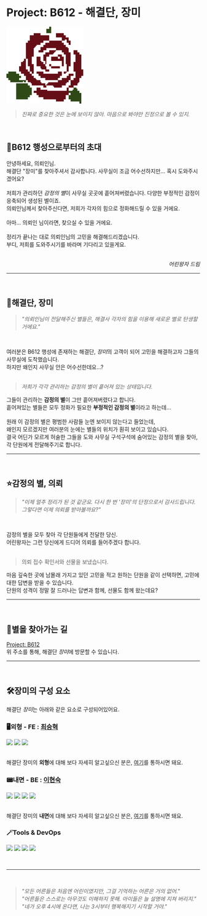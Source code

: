 # Project: B612 - 해결단, 장미
<img src="../images/image.png" alt="장미로고" width="200" height="200">

> *진짜로 중요한 것은 눈에 보이지 않아. 마음으로 봐야만 진정으로 볼 수 있지.*
<br/>

## 💫B612 행성으로부터의 초대
안녕하세요, 의뢰인님.
<br/>
해결단 "장미"를 찾아주셔서 감사합니다. 사무실이 조금 어수선하지만... 혹시 도와주시겠어요?
<br/><br/>
저희가 관리하던 *감정의 별*이 사무실 곳곳에 흩어져버렸습니다. 다양한 부정적인 감정이 응축되어 생성된 별이죠.
<br/>
의뢰인님께서 찾아주신다면, 저희가 각자의 힘으로 정화해드릴 수 있을 거에요.
<br/><br/>
아마... 의뢰인 님이라면, 찾으실 수 있을 거에요.
<br/><br/>
정리가 끝나는 대로 의뢰인님의 고민을 해결해드리겠습니다.
<br/>
부디, 저희를 도와주시기를 바라며 기다리고 있을게요.
<br/><br/>

<div align="right">
  
*어린왕자 드림*

</div>

<hr/><br/>

## 🌹해결단, 장미
> *"의뢰인님이 전달해주신 별들은, 해결사 각자의 힘을 이용해 새로운 별로 탄생할 거에요."*
<br/>

여러분은 B612 행성에 존재하는 해결단, *장미*의 고객이 되어 고민을 해결하고자 그들의 사무실에 도착했습니다.
<br/>
하지만 왜인지 사무실 안은 어수선한데요...?
<br/><br/>

> *저희가 각각 관리하는 감정의 별이 흩어져 있는 상태입니다.*

그들이 관리하는 **감정의 별**이 그만 흩어져버렸다고 합니다.
<br/>
흩어져있는 별들은 모두 정화가 필요한 **부정적인 감정의 별**이라고 하는데...
<br/>
<br/>
원래 이 감정의 별은 평범한 사람들 눈엔 보이지 않는다고 들었는데,<br/>
왜인지 모르겠지만 여러분의 눈에는 별들의 위치가 훤히 보이고 있습니다.
<br/>
결국 어딘가 모르게 허술한 그들을 도와 사무실 구석구석에 숨어있는 감정의 별을 찾아, 각 단원에게 전달해주기로 합니다.
<br/>
<hr/><br/>


## ⭐감정의 별, 의뢰
> *"이제 얼추 정리가 된 것 같군요. 다시 한 번 '장미'의 단정으로서 감사드립니다. 그렇다면 이제 의뢰를 받아볼까요?"*
<br/>

감정의 별을 모두 찾아 각 단원들에게 전달한 당신.
<br/>
어린왕자는 그런 당신에게 드디어 의뢰를 들어주겠다 합니다.
<br/><br/>
> 의뢰 접수 확인서와 선물을 보냈습니다.

마음 깊숙한 곳에 남몰래 가지고 있던 고민을 적고 원하는 단원을 같이 선택하면, 고민에 대한 답변을 받을 수 있습니다.
<br/>
단원의 성격이 정말 잘 드러나는 답변과 함께, 선물도 함께 왔는데요?
<br/><hr/><br/>

## 🐾별을 찾아가는 길
[Project: B612](https://b612-blue.vercel.app)
<br/>
위 주소를 통해, 해결단 *장미*에 방문할 수 있습니다.
<br/><hr/><br/>

## 🛠️장미의 구성 요소
해결단 *장미*는 아래와 같은 요소로 구성되어있어요.

### 🖥️외형 - FE : [최승혁](https://github.com/qwerasdfxzdcv)
<div>
<img src="https://img.shields.io/badge/Next.js-000000?style=for-the-badge&logo=Next.js&logoColor=white"/>
<img src="https://img.shields.io/badge/TypeScript-3178C6?style=for-the-badge&logo=TypeScript&logoColor=white"/>
<img src="https://img.shields.io/badge/Tailwind-06B6D4?style=for-the-badge&logo=Tailwind%20CSS&logoColor=white"/>
</div>
<br/>

해결단 장미의 **외형**에 대해 보다 자세히 알고싶으신 분은, [여기](https://github.com/graduateB612/B612_Front.git)를 통하시면 돼요.
<br/>

### 📟내면 - BE : [이현숙](https://github.com/platinum57)
<div>
<img src="https://img.shields.io/badge/Java-007396?style=for-the-badge&logo=Java&logoColor=white"/>
<img src="https://img.shields.io/badge/Spring-6DB33F?style=for-the-badge&logo=Spring&logoColor=white"/>
<img src="https://img.shields.io/badge/Spring%20Boot-6DB33F?style=for-the-badge&logo=Spring%20Boot&logoColor=white"/>
<img src="https://img.shields.io/badge/PostgreSQL-4169E1?style=for-the-badge&logo=PostgreSQL&logoColor=white"/>
</div>
<br/>

해결단 장미의 **내면**에 대해 보다 자세히 알고싶으신 분은, [여기](https://github.com/graduateB612/B612_Back.git)를 통하시면 돼요.
<br/>

### 🪄Tools & DevOps
<div>
<img src="https://img.shields.io/badge/Git-F05032?style=for-the-badge&logo=Git&logoColor=white"/>
<img src="https://img.shields.io/badge/GitHub-181717?style=for-the-badge&logo=GitHub&logoColor=white"/>
<img src="https://img.shields.io/badge/Notion-000000?style=for-the-badge&logo=Notion&logoColor=white"/>
<img src="https://img.shields.io/badge/Discord-5865F2?style=for-the-badge&logo=Discord&logoColor=white"/>
</div>

<br/><hr/><br/>

> *"모든 어른들은 처음엔 어린이였지만, 그걸 기억하는 어른은 거의 없어."* <br/>
> *"어른들은 스스로는 아무것도 이해하지 못해. 아이들은 늘 설명에 지쳐 버리지."* <br/>
> *"네가 오후 4시에 온다면, 나는 3시부터 행복해지기 시작할 거야."*
